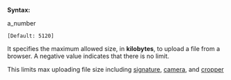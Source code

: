 **Syntax:**

<max-upload-size>a_number</max-upload-size>

`[Default: 5120]`

It specifies the maximum allowed size, in **kilobytes**, to upload a
file from a browser. A negative value indicates that there is no limit.

This limits max uploading file size including [
signature](ZK%20Component%20Reference/Input/Signature), [
camera](ZK%20Component%20Reference/Multimedia%20and%20Miscellaneous/Camera),
and [
cropper](ZK%20Component%20Reference/Multimedia%20and%20Miscellaneous/Cropper)
